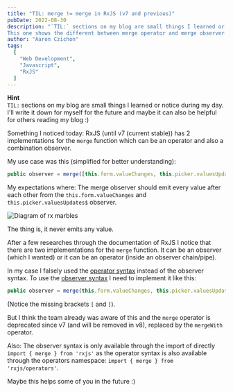 ```yaml
---
title: "TIL: merge != merge in RxJS (v7 and previous)"
pubDate: 2022-08-30
description: "`TIL:` sections on my blog are small things I learned or notice during my day.
This one shows the different between merge operator and merge observer."
author: "Aaron Czichon"
tags:
  [
    "Web Development",
    "Javascript",
    "RxJS"
  ]
---
```


**Hint**   
`TIL:` sections on my blog are small things I learned or notice during my day. I'll write it down for myself for the future and maybe it can also be helpful for others reading my blog :)


Something I noticed today: RxJS (until v7 (current stable)) has 2 implementations for the `merge` function which can be an operator and also a combination observer. 

My use case was this (simplified for better understanding):
```typescript
public observer = merge([this.form.valueChanges, this.picker.valuesUpdated$]);
```

My expectations where: The merge observer should emit every value after each other from the `this.form.valueChanges` and `this.picker.valuesUpdates$` observer.

![Diagram of rx marbles](https://directus.aaronczichon.de/assets/b0d8d555-4f4e-4f4c-9ef0-9f7e50576c67?download)

The thing is, it never emits any value.

After a few researches through the documentation of RxJS I notice that there are two implementations for the `merge` function. It can be an observer (which I wanted) or it can be an operator (inside an observer chain/pipe). 

In my case I falsely used the [operator syntax](https://rxjs.dev/api/operators/merge) instead of the observer syntax. To use the [observer syntax](https://rxjs.dev/api/index/function/merge) I need to implement it like this:
```typescript
public observer = merge(this.form.valueChanges, this.picker.valuesUpdated$);
```
(Notice the missing brackets `[` and `]`).

But I think the team already was aware of this and the `merge` operator is deprecated since v7 (and will be removed in v8), replaced by the `mergeWith` operator.   

Also: The observer syntax is only available through the import of directly `import { merge } from 'rxjs'` as the operator syntax is also available through the operators namespace: `import { merge } from 'rxjs/operators'`.

Maybe this helps some of you in the future :)